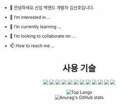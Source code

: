 - 👋 안녕하세요.신입 백엔드 개발자 김선호입니다.

- 👀 I’m interested in ...
- 🌱 I’m currently learning ...
- 💞️ I’m looking to collaborate on ...
- 📫 How to reach me ...



<div align="center">
	<h1> 사용 기술</h1>
	<img src="https://img.shields.io/badge/Java-007396?style=flat&logo=Java&logoColor=white" />
	<img src="https://img.shields.io/badge/HTML5-E34F26?style=flat&logo=HTML5&logoColor=white" />
	<img src="https://img.shields.io/badge/CSS3-1572B6?style=flat&logo=CSS3&logoColor=white" />
	<img src="https://img.shields.io/badge/JavaScript-F7DF1E?style=flat&logo=javascript&logoColor=white" />
	<img src="https://img.shields.io/badge/Spring-6DB33F?style=flat&logo=spring&logoColor=white" />
	<img src="https://img.shields.io/badge/Spring%20Boot-6DB33F?style=flat&logo=springboot&logoColor=white" />
	<img src="https://img.shields.io/badge/Spring%20Security-6DB33F?style=flat&logo=springsecurity&logoColor=white" />
	<img src="https://img.shields.io/badge/JPA-6DB33F?style=flat&logo=Spring&logoColor=white" />
	<img src="https://img.shields.io/badge/MySQL-4479A1?style=flat&logo=mysql&logoColor=white" />
  	<img src="https://img.shields.io/badge/Git-F05032?style=flat&logo=git&logoColor=white" />
	<img src="https://img.shields.io/badge/Git%20Hub-181717?style=flat&logo=github&logoColor=white" />
	<img src="https://img.shields.io/badge/Intellij%20IDEA-000000?style=flat&logo=intellijidea&logoColor=white" />
	
	


![Top Langs](https://github-readme-stats.vercel.app/api/top-langs/?username=freewill0819&layout=compact)
	<br>
![Anurag's GitHub stats](https://github-readme-stats.vercel.app/api?username=freewill0819&show_icons=true&theme=radical)
	
</div>
